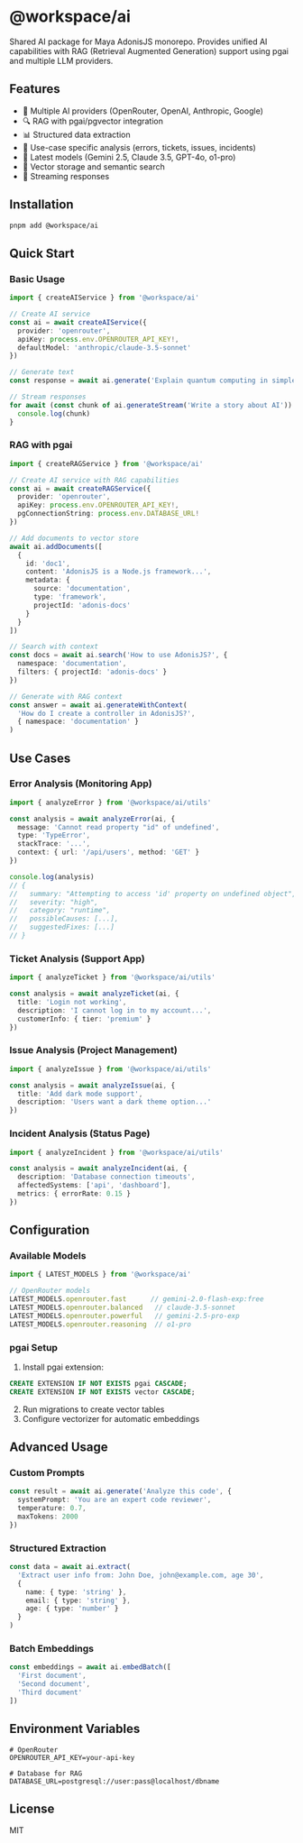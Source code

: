# @workspace/ai

Shared AI package for Maya AdonisJS monorepo. Provides unified AI capabilities with RAG (Retrieval Augmented Generation) support using pgai and multiple LLM providers.

## Features

- 🤖 Multiple AI providers (OpenRouter, OpenAI, Anthropic, Google)
- 🔍 RAG with pgai/pgvector integration
- 📊 Structured data extraction
- 🎯 Use-case specific analysis (errors, tickets, issues, incidents)
- 🚀 Latest models (Gemini 2.5, Claude 3.5, GPT-4o, o1-pro)
- 💾 Vector storage and semantic search
- 🔄 Streaming responses

## Installation

```bash
pnpm add @workspace/ai
```

## Quick Start

### Basic Usage

```typescript
import { createAIService } from '@workspace/ai'

// Create AI service
const ai = await createAIService({
  provider: 'openrouter',
  apiKey: process.env.OPENROUTER_API_KEY!,
  defaultModel: 'anthropic/claude-3.5-sonnet'
})

// Generate text
const response = await ai.generate('Explain quantum computing in simple terms')

// Stream responses
for await (const chunk of ai.generateStream('Write a story about AI')) {
  console.log(chunk)
}
```

### RAG with pgai

```typescript
import { createRAGService } from '@workspace/ai'

// Create AI service with RAG capabilities
const ai = await createRAGService({
  provider: 'openrouter',
  apiKey: process.env.OPENROUTER_API_KEY!,
  pgConnectionString: process.env.DATABASE_URL!
})

// Add documents to vector store
await ai.addDocuments([
  {
    id: 'doc1',
    content: 'AdonisJS is a Node.js framework...',
    metadata: {
      source: 'documentation',
      type: 'framework',
      projectId: 'adonis-docs'
    }
  }
])

// Search with context
const docs = await ai.search('How to use AdonisJS?', {
  namespace: 'documentation',
  filters: { projectId: 'adonis-docs' }
})

// Generate with RAG context
const answer = await ai.generateWithContext(
  'How do I create a controller in AdonisJS?',
  { namespace: 'documentation' }
)
```

## Use Cases

### Error Analysis (Monitoring App)

```typescript
import { analyzeError } from '@workspace/ai/utils'

const analysis = await analyzeError(ai, {
  message: 'Cannot read property "id" of undefined',
  type: 'TypeError',
  stackTrace: '...',
  context: { url: '/api/users', method: 'GET' }
})

console.log(analysis)
// {
//   summary: "Attempting to access 'id' property on undefined object",
//   severity: "high",
//   category: "runtime",
//   possibleCauses: [...],
//   suggestedFixes: [...]
// }
```

### Ticket Analysis (Support App)

```typescript
import { analyzeTicket } from '@workspace/ai/utils'

const analysis = await analyzeTicket(ai, {
  title: 'Login not working',
  description: 'I cannot log in to my account...',
  customerInfo: { tier: 'premium' }
})
```

### Issue Analysis (Project Management)

```typescript
import { analyzeIssue } from '@workspace/ai/utils'

const analysis = await analyzeIssue(ai, {
  title: 'Add dark mode support',
  description: 'Users want a dark theme option...'
})
```

### Incident Analysis (Status Page)

```typescript
import { analyzeIncident } from '@workspace/ai/utils'

const analysis = await analyzeIncident(ai, {
  description: 'Database connection timeouts',
  affectedSystems: ['api', 'dashboard'],
  metrics: { errorRate: 0.15 }
})
```

## Configuration

### Available Models

```typescript
import { LATEST_MODELS } from '@workspace/ai'

// OpenRouter models
LATEST_MODELS.openrouter.fast      // gemini-2.0-flash-exp:free
LATEST_MODELS.openrouter.balanced   // claude-3.5-sonnet
LATEST_MODELS.openrouter.powerful   // gemini-2.5-pro-exp
LATEST_MODELS.openrouter.reasoning  // o1-pro
```

### pgai Setup

1. Install pgai extension:
```sql
CREATE EXTENSION IF NOT EXISTS pgai CASCADE;
CREATE EXTENSION IF NOT EXISTS vector CASCADE;
```

2. Run migrations to create vector tables
3. Configure vectorizer for automatic embeddings

## Advanced Usage

### Custom Prompts

```typescript
const result = await ai.generate('Analyze this code', {
  systemPrompt: 'You are an expert code reviewer',
  temperature: 0.7,
  maxTokens: 2000
})
```

### Structured Extraction

```typescript
const data = await ai.extract(
  'Extract user info from: John Doe, john@example.com, age 30',
  {
    name: { type: 'string' },
    email: { type: 'string' },
    age: { type: 'number' }
  }
)
```

### Batch Embeddings

```typescript
const embeddings = await ai.embedBatch([
  'First document',
  'Second document',
  'Third document'
])
```

## Environment Variables

```env
# OpenRouter
OPENROUTER_API_KEY=your-api-key

# Database for RAG
DATABASE_URL=postgresql://user:pass@localhost/dbname
```

## License

MIT